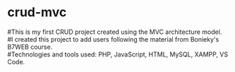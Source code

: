 # crud-mvc

#This is my first CRUD project created using the MVC architecture model.  
#I created this project to add users following the material from Bonieky's B7WEB course.  
#Technologies and tools used:  PHP, JavaScript, HTML, MySQL, XAMPP, VS Code.
